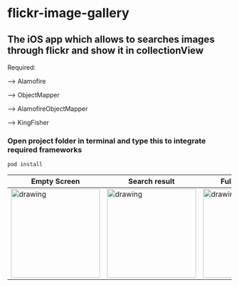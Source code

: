 # flickr-image-gallery
## The iOS app which allows to searches images through flickr and show it in collectionView

Required: 

--> Alamofire 

--> ObjectMapper

--> AlamofireObjectMapper

--> KingFisher

### Open project folder in terminal and type this to integrate required frameworks
~~~
pod install
~~~

| Empty Screen  | Search result | Full image view  | 
| ------------- | ------------- | ------------- |
| <img src="https://user-images.githubusercontent.com/44157132/184918011-85f86471-909c-4fa7-967b-88d40ee3f882.png" alt="drawing" width="200"/>  | <img src="https://user-images.githubusercontent.com/44157132/184918029-9d5eea73-fd16-4b8a-a066-26af81cca2bf.png" alt="drawing" width="200"/> | <img src="https://user-images.githubusercontent.com/44157132/184918046-bff95608-a331-4de3-99a1-61b8fc9de526.png" alt="drawing" width="200"/> | 
